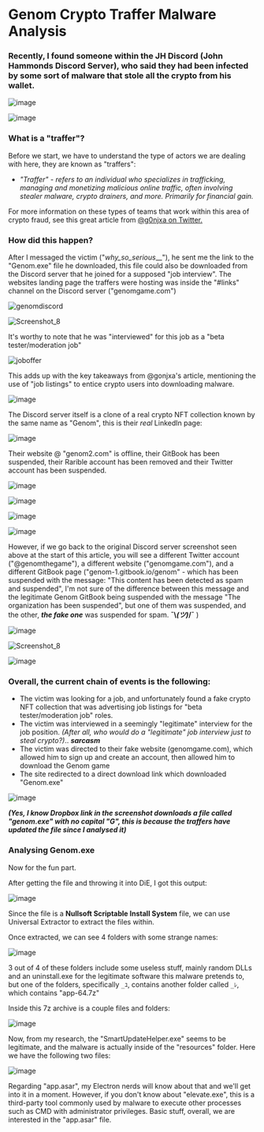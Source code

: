 # Genom Crypto Traffer Malware Analysis

### Recently, I found someone within the JH Discord (John Hammonds Discord Server), who said they had been infected by some sort of malware that stole all the crypto from his wallet.

![image](https://github.com/user-attachments/assets/a7153624-7b9d-46de-b717-09286c32f4dc)

![image](https://github.com/user-attachments/assets/f6e2e39e-21fa-4ada-8d69-9206ef19ec3d)

### What is a "traffer"?

Before we start, we have to understand the type of actors we are dealing with here, they are known as "traffers":

- *"Traffer" - refers to an individual who specializes in trafficking, managing and monetizing malicious online traffic, often involving stealer malware, crypto drainers, and more. Primarily for financial gain.*

For more information on these types of teams that work within this area of crypto fraud, see this great article from [@g0njxa on Twitter.](https://trac-labs.com/hearts-stolen-wallets-emptied-insights-into-cryptolove-traffers-team-3f65e84ccebe)

### How did this happen?

After I messaged the victim ("_why_so_serious___"), he sent me the link to the "Genom.exe" file he downloaded, this file could also be downloaded from the Discord server that he joined for a supposed "job interview". The websites landing page the traffers were hosting was inside the "#links" channel on the Discord server ("genomgame.com")

![genomdiscord](https://github.com/user-attachments/assets/2ddf518c-2a68-4e94-a9c1-069081089566)

![Screenshot_8](https://github.com/user-attachments/assets/9051d7f2-743b-4b12-89bb-f01945f50e7c)

It's worthy to note that he was "interviewed" for this job as a "beta tester/moderation job"

![joboffer](https://github.com/user-attachments/assets/93d66661-f9c8-4e34-b244-b7560043de0a)

This adds up with the key takeaways from @gonjxa's article, mentioning the use of "job listings" to entice crypto users into downloading malware.

![image](https://github.com/user-attachments/assets/a60ca456-a5a3-411a-9bff-658e6c587d57)

The Discord server itself is a clone of a real crypto NFT collection known by the same name as "Genom", this is their *real* LinkedIn page:

![image](https://github.com/user-attachments/assets/c4ae1164-bb48-462d-bf87-ef03f9fd63ae)

Their website @ "genom2.com" is offline, their GitBook has been suspended, their Rarible account has been removed and their Twitter account has been suspended.

![image](https://github.com/user-attachments/assets/3ed1513d-628f-447d-a537-4ea0ab90d2a1)

![image](https://github.com/user-attachments/assets/d5dfa34d-5a47-44ec-97ae-b3375ecb1cd2)

![image](https://github.com/user-attachments/assets/4a1c9699-a3f1-47ec-9e52-41a904616e42)

![image](https://github.com/user-attachments/assets/a14cbfae-a04e-4e6f-8772-140e821f5192)

However, if we go back to the original Discord server screenshot seen above at the start of this article, you will see a different Twitter account ("@genomthegame"), a different website ("genomgame.com"), and a different GitBook page ("genom-1.gitbook.io/genom" - which has been suspended with the message: "This content has been detected as spam and suspended", I'm not sure of the difference between this message and the legitimate Genom GitBook being suspended with the message "The organization has been suspended", but one of them was suspended, and the other, ***the fake one*** was suspended for spam. **¯\\___(ツ)___/¯** )

![image](https://github.com/user-attachments/assets/f9313e97-bd89-46d2-86f6-e17cc7574783)

![Screenshot_8](https://github.com/user-attachments/assets/9051d7f2-743b-4b12-89bb-f01945f50e7c)

![image](https://github.com/user-attachments/assets/1b4b7af3-e879-4786-9686-8a3287aaa10c)

### Overall, the current chain of events is the following:

- The victim was looking for a job, and unfortunately found a fake crypto NFT collection that was advertising job listings for "beta tester/moderation job" roles.
- The victim was interviewed in a seemingly "legitimate" interview for the job position. *(After all, who would do a "legitimate" job interview just to steal crypto?)*.. ***sarcasm***
- The victim was directed to their fake website (genomgame.com), which allowed him to sign up and create an account, then allowed him to download the Genom game
- The site redirected to a direct download link which downloaded "Genom.exe"

![image](https://github.com/user-attachments/assets/019db15a-6a90-4cec-b717-7fd708999aa9)

***(Yes, I know Dropbox link in the screenshot downloads a file called "genom.exe" with no capital "G", this is because the traffers have updated the file since I analysed it)***

### Analysing Genom.exe

Now for the fun part.

After getting the file and throwing it into DiE, I got this output:

![image](https://github.com/user-attachments/assets/fea72f76-7c3b-4f2a-9889-f01cfc46ce89)

Since the file is a **Nullsoft Scriptable Install System** file, we can use Universal Extractor to extract the files within.

Once extracted, we can see 4 folders with some strange names:

![image](https://github.com/user-attachments/assets/62088ba8-5c9d-448a-8171-44780c06b261)

3 out of 4 of these folders include some useless stuff, mainly random DLLs and an uninstall.exe for the legitimate software this malware pretends to, but one of the folders, specifically `_ﾕ`, contains another folder called `_ﾚ`, which contains "app-64.7z"

Inside this 7z archive is a couple files and folders:

![image](https://github.com/user-attachments/assets/98c49756-95ad-4149-86a6-ddea8d221b3b)

Now, from my research, the "SmartUpdateHelper.exe" seems to be legitimate, and the malware is actually inside of the "resources" folder. Here we have the following two files:

![image](https://github.com/user-attachments/assets/08427570-4f33-4a56-b63f-3488dd3ee78f)

Regarding "app.asar", my Electron nerds will know about that and we'll get into it in a moment. However, if you don't know about "elevate.exe", this is a third-party tool commonly used by malware to execute other processes such as CMD with administrator privileges. Basic stuff, overall, we are interested in the "app.asar" file.

